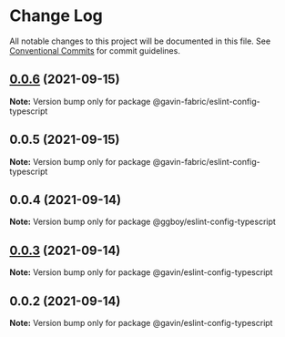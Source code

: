 # Change Log

All notable changes to this project will be documented in this file.
See [Conventional Commits](https://conventionalcommits.org) for commit guidelines.

## [0.0.6](https://github.com/G-G-boy/fabric/compare/@gavin-fabric/eslint-config-typescript@0.0.5...@gavin-fabric/eslint-config-typescript@0.0.6) (2021-09-15)

**Note:** Version bump only for package @gavin-fabric/eslint-config-typescript

## 0.0.5 (2021-09-15)

**Note:** Version bump only for package @gavin-fabric/eslint-config-typescript

## 0.0.4 (2021-09-14)

**Note:** Version bump only for package @ggboy/eslint-config-typescript

## [0.0.3](https://github.com/G-G-boy/fabric/compare/@gavin/eslint-config-typescript@0.0.2...@gavin/eslint-config-typescript@0.0.3) (2021-09-14)

**Note:** Version bump only for package @gavin/eslint-config-typescript

## 0.0.2 (2021-09-14)

**Note:** Version bump only for package @gavin/eslint-config-typescript
